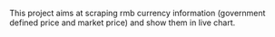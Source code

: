 This project aims at scraping rmb currency information (government defined price and market price) and show them in live chart.
